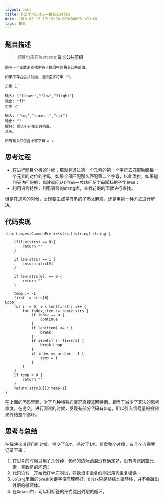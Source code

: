 ```yaml
---
layout: post
title: 算法学习日志2——最长公共前缀
date: 2019-06-17 17:13:50.000000000 +09:00
tags: 算法
---
```


## 题目描述

>题目均来自leetcode:[最长公共前缀](https://leetcode-cn.com/problems/longest-common-prefix/)

```
编写一个函数来查找字符串数组中的最长公共前缀。

如果不存在公共前缀，返回空字符串 ""。

示例 1:

输入: ["flower","flow","flight"]
输出: "fl"
示例 2:

输入: ["dog","racecar","car"]
输出: ""
解释: 输入不存在公共前缀。
说明:

所有输入只包含小写字母 a-z
```

## 思考过程

- 在进行题目分析的时候：那就是通过第一个元素的第一个字母去匹配后面每一个元素的对位的字母，如果全部匹配那么匹配第二个字母，以此类推。如果碰到无法匹配的，那就返回从0到前一成功匹配字母脚标的子字符串；
- 利用语言特性，利用语言的string库，查找前缀的函数进行查找。

但是在思考的时候，发现要生成字符串的子串太麻烦，还是用第一种方式进行解决。


## 代码实现

```
func LongestCommonPrefix(strs []string) string {

	if(len(strs) == 0){
		return ""
	}

	if len(strs) == 1 {
		return strs[0]
	}

	if len(strs[0]) == 0 {
		return ""
	}

	temp := -1
	first := strs[0]
Loop:
	for i := 0; i < len(first); i++ {
		for index,item := range strs {
			if index == 0 {
				continue
			}
			if len(item) <= i {
				break
			}
			if item[i] != first[i] {
				break Loop
			}
			if index == arrLen - 1 {
				temp = i
			}
		}
	}
	if temp < 0 {
		return ""
	}
	return strs[0][0:temp+1]
}
```

在上面的代码里面，对了几种特殊的情况直接返回特例。相当于减少了算法的思考难度。在提交，进行测试的时候，发现有部分代码有bug，所以引入信号量的机制来终结整个循环。

## 思考与总结

在解决这道题目的时候，提交了8次，通过了1次。复盘整个过程，有几个点需要记录下来：
1. 在思考的时候只用了几分钟，代码的边际范围没有确定好，没有考虑到空元素，空数组的问题；
2. 代码没有一开始做好单元测试，导致很多重复的测试用例重复错误；
3. `Golang`里面的`break`关键字没有理解好，`break`只是终结本循环体，并不会跳出外层的循环体。
4. 在`Golang`中，可以用标签的形式跳出外层的循环。